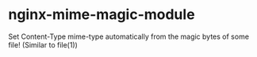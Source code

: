 # nginx-mime-magic-module
Set Content-Type mime-type automatically from the magic bytes of some file! (Similar to file(1))
